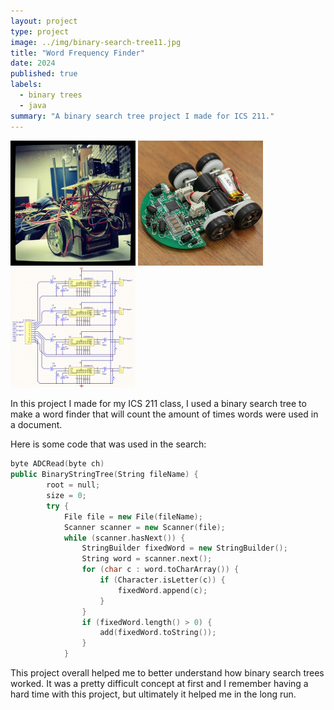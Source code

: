 ```yaml
---
layout: project
type: project
image: ../img/binary-search-tree11.jpg
title: "Word Frequency Finder"
date: 2024
published: true
labels:
  - binary trees
  - java
summary: "A binary search tree project I made for ICS 211."
---
```


<div class="text-center p-4">
  <img width="200px" src="../img/micromouse/micromouse-robot.png" class="img-thumbnail" >
  <img width="200px" src="../img/micromouse/micromouse-robot-2.jpg" class="img-thumbnail" >
  <img width="200px" src="../img/micromouse/micromouse-circuit.png" class="img-thumbnail" >
</div>

In this project I made for my ICS 211 class, I used a binary search tree to make a word finder that will count the amount of times words were used in a document.

Here is some code that was used in the search:

```cpp
byte ADCRead(byte ch)
public BinaryStringTree(String fileName) {
		root = null;
		size = 0;
		try {
			File file = new File(fileName);
			Scanner scanner = new Scanner(file);
			while (scanner.hasNext()) {
				StringBuilder fixedWord = new StringBuilder();
				String word = scanner.next();
				for (char c : word.toCharArray()) {
					if (Character.isLetter(c)) {
						fixedWord.append(c);
					}
				}
				if (fixedWord.length() > 0) {
					add(fixedWord.toString());
				}
			}
```
This project overall helped me to better understand how binary search trees worked. It was a pretty difficult concept at first and I remember having a hard time with this project, but ultimately it helped me in the long run.
